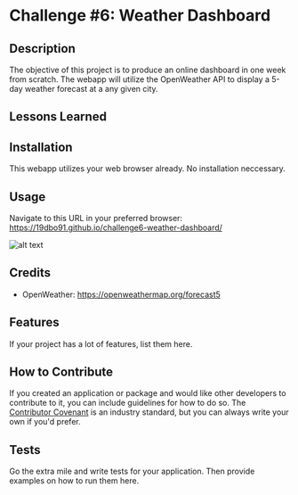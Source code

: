 # Challenge #6: Weather Dashboard

## Description

The objective of this project is to produce an online dashboard in one week from scratch.
The webapp will utilize the OpenWeather API to display a 5-day weather forecast at a any given city.

## Lessons Learned



## Installation

This webapp utilizes your web browser already. No installation neccessary.


## Usage

Navigate to this URL in your preferred browser: https://19dbo91.github.io/challenge6-weather-dashboard/

![alt text](assets/images/screenshot.png)

## Credits

- OpenWeather: <https://openweathermap.org/forecast5>

## Features

If your project has a lot of features, list them here.

## How to Contribute

If you created an application or package and would like other developers to contribute to it, you can include guidelines for how to do so. The [Contributor Covenant](https://www.contributor-covenant.org/) is an industry standard, but you can always write your own if you'd prefer.

## Tests

Go the extra mile and write tests for your application. Then provide examples on how to run them here.